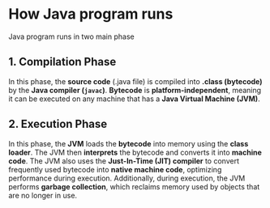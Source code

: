 # How Java program runs

Java program runs in two main phase

## 1. Compilation Phase

In this phase, the **source code** (.java file) is compiled into **.class (bytecode)** by the **Java compiler (`javac`)**. **Bytecode** is **platform-independent**, meaning it can be executed on any machine that has a **Java Virtual Machine (JVM)**.

## 2. Execution Phase

In this phase, the **JVM** loads the **bytecode** into memory using the **class loader**. The JVM then **interprets** the bytecode and converts it into **machine code**. The JVM also uses the **Just-In-Time (JIT) compiler** to convert frequently used bytecode into **native machine code**, optimizing performance during execution. Additionally, during execution, the JVM performs **garbage collection**, which reclaims memory used by objects that are no longer in use.